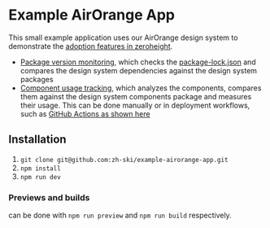 # Example AirOrange App

This small example application uses our AirOrange design system to demonstrate the [adoption features in zeroheight](https://zeroheight.com/help/article/adoption-private-beta-overview/).

- [Package version monitoring](https://zeroheight.com/help/article/package-version-monitoring/), which checks the [package-lock.json](https://github.com/zh-ski/example-airorange-app/blob/master/package-lock.json) and compares the design system dependencies against the design system packages
- [Component usage tracking](https://zeroheight.com/help/article/component-usage/), which analyzes the components, compares them against the design system components package and measures their usage. This can be done manually or in deployment workflows, such as [GitHub Actions as shown here](https://github.com/zh-ski/example-airorange-app/blob/master/.github/workflows/deploy.yaml)


## Installation
1. `git clone git@github.com:zh-ski/example-airorange-app.git`
2. `npm install`
3. `npm run dev`

### Previews and builds

can be done with `npm run preview` and `npm run build` respectively.
